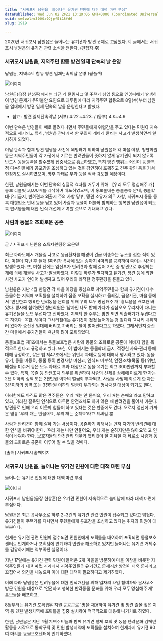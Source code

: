 ```yaml
---
title: "서귀포시 남원읍, 늘어나는 유기견 민원에 대한 대책 마련 부심"
datePublished: Wed Jun 02 2021 13:20:06 GMT+0000 (Coordinated Universal Time)
cuid: cm6zzlxo3000z09jpf5i1hfd6
slug: 1919

---
```



2020년 서귀포시 남원읍은 늘어나는 유기견과 방견 문제로 고심했다. 이 글에서는 서귀포시 남원읍의 유기견 관련 소식을 전한다. (편집자 주)

### 서귀포시 남원읍, 지역주민 합동 방견 일제 단속의 날 운영

남원읍, 지역주민 합동 방견 일제단속의날 운영 (팜플렛)

![이미지](https://cdn.hashnode.com/res/hashnode/image/upload/v1739248425324/bf6f2677-dc95-4abc-8049-ccbbc221c3ce.jpeg)

남원읍(읍장 현창훈)에서는 최근 개 물림사고 및 주택가 침입 등으로 인명피해가 발생하여 방견 문제가 주민불안 요인으로 대두됨에 따라 지역주민 합동으로 8일(수)부터 남원읍 일대에서 방견 일제 단속의 날을 운영한다고 밝혔다.

* 참고 : 방견 일제단속의날 (서부) 4.22.~4.23. / (동부) 4.8.~4.9

이번 단속은 방견들이 떼로 몰려다니면서 주민들에게 위협감을 주고 있다는 민원이 지속적으로 제기되고 특히, 남원읍 관내에서 한 주민이 개에게 물리는 사고가 발생하면서 실시하게 되었다.

이날 단속과 함께 방견 발생을 사전에 예방하기 위하여 남원읍과 각 마을 이장, 청년회원 등은 지역주민들이 각 가정에서 기르는 반려견들이 뜻하지 않게 유기견이 되지 않도록 반드시 동물등록을 할수있게 집중적으로 홍보하였고, 특히 방견 행위는 어린이 등 불특정 다수인들에게 공포감을 조성하고 있는 것을 감안하여 포획하고 견주 확인 등을 거쳐 현장계도 실시하였으며, 향후 과태료 부과 등을 적극 검토할 예정이다.

한편, 남원읍에서는 이번 단속의 실질적 효과를 거두기 위해 【우리 모두 명심해주 개】홍보 리플릿 3,000매를 제작하여 배포하였으며, 이 홍보물에는 동물등록 안내, 동물학대·유기금지, 반려견과 외출시 주의 사항 당부, 맹견 소유자 의무 사항, 서귀포시 동물 등록 대행업소 안내 등을 담고 있어 사람과 동물이 더불어 함께하는 행복한 남원읍이 되도록 반려동물에 대한 인식 개선에 기여할 것으로 기대하고 있다.

### 사람과 동물의 조화로운 공존

![이미지](https://cdn.hashnode.com/res/hashnode/image/upload/v1739248427087/f236a554-0b86-4b23-92fe-2fab62272797.jpeg)

글 / 서귀포시 남원읍 소득지원팀장 오은민

최근 마라도에서 개물림 사고로 응급환자를 해경이 긴급 이송하는 뉴스를 접한 적이 있다. 며칠이 지난 후 들개 6마리가 축사에 있는 송아지 4마리를 공격하여 죽이는 사건이 발생하였다. 또, 며칠 전에는 임산부가 반려견과 함께 걸어 가던 중 방견으로 추정되는 개에 의해 개물림 사고가 발생하였다. 이렇듯 하루가 멀다하고 유기견, 방견 등에 의한 사건 사고가 연이어 발생하고 있어 우리의 쾌적한 정주환경을 흔들고 있다.

남원읍은 지난 4월 한달간 각 마을 이장을 중심으로 지역주민들과 함께 유기견이 다수 출몰하는 지역에 포획틀을 설치하여 집중 포획을 실시하고 올레길, 금융기관, 마을 등에서 ‘안전한고 행복한 반려동물 문화를 위해 우리 모두 명심해주 개’ 홍보물을 배포한 바 있다. 행사에 참여했던 청년회원은 ‘남자인 나도 밭에 가다가 삼삼오오 무리지어 다니는 유기견들을 보면 무섭다’고 전하였다. 지역의 한 주부는 밤만 되면 외출하기가 두렵다고도 하였다. 또한, 해마다 고사리철에는 유기견이 점점 늘어가는 것 같다며 고사리 채취하러 왔다가 중산간 일대에 버리고 가버리는 일이 벌어진다고도 하였다. 그래서인지 중산간 마을에서 유기견들이 유난히 많이 포획되었다.

동물보호법 제1조에서는 동물보호법은 사람과 동물의 조화로운 공존에 이바지 함을 목적으로 한다고 규정하고 있다. 또한, 이 법에서는 동물학대 금지, 적정한 사육·관리 등에 대해 규정하고, 같은 법 제47조에서는 위반시 과태료 등에 대해서 명시하고 있다. 동물 유기, 동물 미등록, 동물 등록 변경사항 미신고, 인식표 미부착, 안전조치(목줄 등) 위반, 배설물 미수거 등은 모두 과태료 부과 대상으로 동물 유기는 최고 300만원까지 부과할 수 있다. 특히, 목줄 등 안전조치 의무를 위반하여 사람의 신체를 상해에 이르게 한 자는 2년 이하의 징역 또는 2천만원 이하의 벌금이 부과되고, 사람을 사망에 이르게 한 자는 3년이하의 징역 또는 3천만원 이하의 벌금이 부과되는 형사처벌 대상이 되기도 한다.

이러함에도 아직도 많은 견주들은 ‘우리 개는 안 물어요, 우리 개는 순해요’라고 말하고 있고, 이러한 잘못된 인식으로 아무런 안전조치도 하지 않은 채 반려견을 풀어서 키운다. 방견들로 인해 우리 이웃이 힘들어 하고 있다는 것은 안중에도 없다. 오로지 맹신에 가까운 믿음 ‘우리 개는 안물어요, 우리 개는 순해요’라고 되새길 뿐.

사람과 반려견이 함께 살아 가는 세상이다. 공존하기 위해서는 먼저 자기의 반려견에 대한 인식을 바꿔야 한다. ‘우리 개는 나만 안물어요, 우리 개는 순하지만은 않아요’라고 인식이 바껴야 한다. 보호자들의 안전관리 의무와 펫티켓이 잘 지켜질 때 비로소 사람과 동물의 조화로운 공존이 이루어 질 수 있을 것이다.

[출처] 서귀포시 홈페이지

### 서귀포시 남원읍, 늘어나는 유기견 민원에 대한 대책 마련 부심

늘어나는 유기견 민원에 대한 대책 마련 부심

![이미지](https://cdn.hashnode.com/res/hashnode/image/upload/v1739248428857/61c287b5-e304-4a25-878a-b16307cbcf90.jpeg)

서귀포시 남원읍(읍장 현창훈)은 유기견 민원이 지속적으로 늘어남에 따라 대책 마련에 부심이다.

남원읍은 최근 읍사무소로 하루 2~3건의 유기견 관련 민원이 접수되고 있다고 밝혔다. 유기견들이 주택가를 다니면서 주민들에게 공포감을 조성하고 있다는 취지의 민원이 대부분이다.

현재는 유기견 관련 민원이 접수되면 민원인에게 포획틀을 대여하여 포획되면 동물보호센터로 인계하거나 포획팀에 연계하여 민원을 해소하고 있지만 늘어나는 유기견 개체수를 감당하기에는 역부족인 실정이다.

지난 17일에는 유기견 관련 민원이 들어온 2개 마을을 방문하여 마을 이장을 비롯한 지역주민들과 대책 마련 자리에서 지역주민들은 유기견도 문제지만 방견이 더욱 문제라고 꼬집어서 의견을 내놓으며 이에 대한 대책이 필요하다고 제기하였다.

이에 따라 남원읍은 반려동물에 대한 인식개선을 위해 일자리 사업 참여자와 읍사무소 방문 민원을 대상으로 ‘안전하고 행복한 반려동물 문화를 위해 우리 모두 명심해주 개’ 홍보물을 배포하고,

8월부터는 유기견 포획업무 지원 공공근로 1명을 채용하여 유기견 및 방견 출몰 잦은 지역 등 민원 발생지역에 포획틀을 집중 설치하여 적극적으로 대응해 나가기로 하였다.

한편, 남원읍은 지난 4월 지역주민들과 함께 유기견 일제 포획 및 동물 반려문화 캠페인 활동을 시작으로 통학구역 및 민원 발생지역에 포획틀을 설치하여 현재까지 유기견 90여 마리를 동물보호센터에 인계하였다.